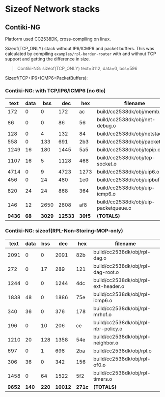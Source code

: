 # Sizeof Network stacks

## Contiki-NG

Platform used CC2538DK, cross-compiling on linux.

Sizeof(TCP\_ONLY) stack without IP6/ICMP6 and packet buffers. This was calculated by compiling ```examples/rpl-border-router``` with and without TCP support and getting the difference in size.

> Contiki-NG: sizeof(TCP\_ONLY) text=3112, data=0, bss=596

Sizeof(TCP+IP6+ICMP6+PacketBuffers):

### Contiki-NG: with TCP/IP6/ICMP6 (no 6lo)

|  text	|  data	|   bss	 |  dec	 |  hex|filename |
|-------|-------|--------|-------|-----|-------------------------------------|
|   172	|     0	|     0	 |  172	 |   ac|build/cc2538dk/obj/memb.o |
|    86	|     0	|     0	 |   86	 |   56|build/cc2538dk/obj/net-debug.o |
|   128	|     0	|     4	 |  132	 |   84|build/cc2538dk/obj/netstack.o |
|   558	|     0	|   133	 |  691	 |  2b3|build/cc2538dk/obj/packetbuf.o |
|  1249	|    16	|   180	 | 1445	 |  5a5|build/cc2538dk/obj/tcpip.o |
|  1107	|    16	|     5	 | 1128	 |  468|build/cc2538dk/obj/tcp-socket.o |
|  4714	|     0	|     9	 | 4723	 | 1273|build/cc2538dk/obj/uip6.o |
|   456	|     0	|    24	 |  480	 |  1e0|build/cc2538dk/obj/uipbuf.o |
|   820	|    24	|    24	 |  868	 |  364|build/cc2538dk/obj/uip-icmp6.o |
|   146	|    12	|  2650	 | 2808	 |  af8|build/cc2538dk/obj/uip-packetqueue.o |
|**9436**	|**68**|**3029**|**12533**|**30f5**|**(TOTALS)**|

### Contiki-NG: sizeof(RPL-Non-Storing-MOP-only)

|  text	|  data	|   bss	 |  dec	 |  hex|filename |
|-------|-------|--------|-------|-----|-------------------------------------|
|  2091	|     0	|     0	 | 2091	 |  82b|build/cc2538dk/obj/rpl-dag.o |
|   272	|     0	|    17	 |  289	 |  121|build/cc2538dk/obj/rpl-dag-root.o |
|  1244	|     0	|     0	 | 1244	 |  4dc|build/cc2538dk/obj/rpl-ext-header.o |
|  1838	|    48	|     0	 | 1886	 |  75e|build/cc2538dk/obj/rpl-icmp6.o |
|   340	|    36	|     0	 |  376	 |  178|build/cc2538dk/obj/rpl-mrhof.o |
|   196	|     0	|    10	 |  206	 |   ce|build/cc2538dk/obj/rpl-nbr-policy.o |
|  1210	|    20	|   128	 | 1358	 |  54e|build/cc2538dk/obj/rpl-neighbor.o |
|   697	|     0	|     1	 |  698	 |  2ba|build/cc2538dk/obj/rpl.o |
|   306	|    36	|     0	 |  342	 |  156|build/cc2538dk/obj/rpl-of0.o |
|  1458	|     0	|    64	 | 1522	 |  5f2|build/cc2538dk/obj/rpl-timers.o |
|**9652**|**140**|**220**|**10012**|**271c**|**(TOTALS)**|

